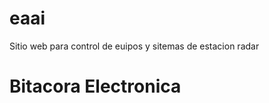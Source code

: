 eaai
====

Sitio web para control de euipos y sitemas de estacion radar

Bitacora Electronica
========

